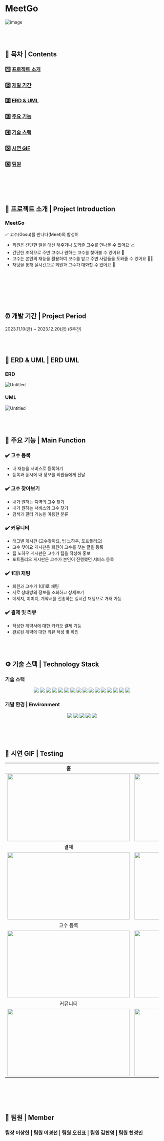 # MeetGo
![image](https://www.notion.so/image/https%3A%2F%2Fprod-files-secure.s3.us-west-2.amazonaws.com%2Fce817064-49d9-49dd-be45-83b7a211b79b%2Fe7ba5e5d-f990-41a4-8721-d9637c9ff8b2%2FUntitled.png?table=block&id=52c5d1a4-f525-4e78-a4f2-eb2aa6f2832b&spaceId=ce817064-49d9-49dd-be45-83b7a211b79b&width=2000&userId=9ab21f2b-0184-4f4a-b5d0-daec64f227c6&cache=v2)
<br><br><br><br>

## 🔭 목차 | Contents
### 1️⃣ [프로젝트 소개](#-프로젝트-소개--project-introduction) <br/>
### 2️⃣ [개발 기간](#-개발-기간--project-period) <br/>
### 3️⃣ [ERD & UML](#-erd--uml--erd-uml) <br/>
### 3️⃣ [주요 기능](#-주요-기능--main-function) <br/>
### 4️⃣ [기술 스택](#-기술-스택--technology-stack) <br/>
### 5️⃣ [시연 GIF](#-시연-gif--testing) <br/>
### 6️⃣ [팀원](#-팀원--member)
<br><br><br><br>

## 📘 프로젝트 소개 | Project Introduction
### MeetGo
✅ 고수(Gosu)를 만나다(Meet)의 합성어
- 회원은 간단한 일을 대신 해주거나 도와줄 고수를 만나볼 수 있어요 📈
- 간단한 조작으로 주변 고수나 원하는 고수를 찾아볼 수 있어요 📣
- 고수는 본인의 재능을 활용하여 보수를 받고 주변 사람들을 도와줄 수 있어요 🦸‍♂️
- 채팅을 통해 실시간으로 회원과 고수가 대화할 수 있어요 💬
<br>

<br><br><br><br>

## ⏰ 개발 기간 | Project Period
2023.11.10(금) ~ 2023.12.20(금) (6주간)
<br><br><br><br>

## 🌱 ERD & UML | ERD UML
### ERD
![Untitled](https://www.notion.so/image/https%3A%2F%2Fprod-files-secure.s3.us-west-2.amazonaws.com%2Fce817064-49d9-49dd-be45-83b7a211b79b%2F49545777-6b72-4beb-949a-041b661afa78%2FUntitled.png?table=block&id=82d49cb4-95c7-4097-a826-c0e2e95ec45b&spaceId=ce817064-49d9-49dd-be45-83b7a211b79b&width=2000&userId=9ab21f2b-0184-4f4a-b5d0-daec64f227c6&cache=v2)
### UML
![Untitled](https://www.notion.so/image/https%3A%2F%2Fprod-files-secure.s3.us-west-2.amazonaws.com%2Fce817064-49d9-49dd-be45-83b7a211b79b%2Faf67d12c-1378-4342-b27c-a228f79d1a82%2FUntitled.png?table=block&id=478bfeaf-d3be-4775-b91c-a5ee6fdf05e6&spaceId=ce817064-49d9-49dd-be45-83b7a211b79b&width=2000&userId=9ab21f2b-0184-4f4a-b5d0-daec64f227c6&cache=v2)
<br><br><br><br>

## 🌱 주요 기능 | Main Function
### ✔️ 고수 등록
  - 내 재능을 서비스로 등록하기
  - 등록과 동시에 내 정보를 회원들에게 전달

### ✔️ 고수 찾아보기
  - 내가 원하는 지역의 고수 찾기
  - 내가 원하는 서비스의 고수 찾기
  - 검색과 필터 기능을 이용한 분류

### ✔️ 커뮤니티
  - 태그별 게시판 (고수찾아요, 팁 노하우, 포트폴리오)
  - 고수 찾아요 게시판은 회원이 고수를 찾는 글을 등록
  - 팁 노하우 게시판은 고수가 팁을 작성해 홍보
  - 포트폴리오 게시판은 고수가 본인이 진행했던 서비스 등록
  
### ✔️ 1대1 채팅
  - 회원과 고수가 1대1로 채팅
  - 서로 상대방의 정보를 조회하고 상세보기
  - 메세지, 이미지, 계약서를 전송하는 실시간 채팅으로 거래 가능

### ✔️ 결제 및 리뷰
 - 작성한 계약서에 대한 카카오 결제 기능
 - 완료된 계약에 대한 리뷰 작성 및 확인
<br><br><br><br>

## ⚙ 기술 스택 | Technology Stack
### 기술 스택
<div align=center> 
  <img src="https://img.shields.io/badge/java-007396?style=for-the-badge&logo=java&logoColor=white"> 
  <img src="https://img.shields.io/badge/spring-6DB33F?style=for-the-badge&logo=spring&logoColor=white"> 
  <img src="https://img.shields.io/badge/html5-E34F26?style=for-the-badge&logo=html5&logoColor=white"> 
  <img src="https://img.shields.io/badge/css-1572B6?style=for-the-badge&logo=css3&logoColor=white"> 
  <img src="https://img.shields.io/badge/javascript-F7DF1E?style=for-the-badge&logo=javascript&logoColor=black"> 
  <img src="https://img.shields.io/badge/jquery-0769AD?style=for-the-badge&logo=jquery&logoColor=white">
  <img src="https://img.shields.io/badge/oracle-F80000?style=for-the-badge&logo=oracle&logoColor=white"> 
  <img src="https://img.shields.io/badge/bootstrap-7952B3?style=for-the-badge&logo=bootstrap&logoColor=white">
  <img src="https://img.shields.io/badge/aws s3-232F3E?style=for-the-badge&logo=amazonaws&logoColor=white"> 
  <img src="https://img.shields.io/badge/apache tomcat-F8DC75?style=for-the-badge&logo=apachetomcat&logoColor=white">
  <img src="https://img.shields.io/badge/github-181717?style=for-the-badge&logo=github&logoColor=white">
  <img src="https://img.shields.io/badge/jsp-004027?style=for-the-badge&logo=jameson&logoColor=white">
  <img src="https://img.shields.io/badge/socket-010101?style=for-the-badge&logo=socketdotio&logoColor=white">
  <img src="https://img.shields.io/badge/mybatis-0C0C0E?style=for-the-badge&logo=bookmyshow&logoColor=white">
  <img src="https://img.shields.io/badge/swiper-6332F6?style=for-the-badge&logo=swiper&logoColor=white">
  <img src="https://img.shields.io/badge/KakaoTalk-FFCD00?style=for-the-badge&logo=KakaoTalk&logoColor=white">
</div>

### 개발 환경 | Environment
<div align=center> 
  <img src="https://img.shields.io/badge/Visual Studio Code-007ACC?style=for-the-badge&logo=Visual Studio Code&logoColor=white">
  <img src="https://img.shields.io/badge/IntelliJ IDEA-000000?style=for-the-badge&logo=IntelliJ IDEA&logoColor=white">
  <img src="https://img.shields.io/badge/eclipseide-2C2255?style=for-the-badge&logo=eclipseide&logoColor=white">
  <img src="https://img.shields.io/badge/Github-181717?style=for-the-badge&logo=Github&logoColor=white">
  <img src="https://img.shields.io/badge/slack-4A154B?style=for-the-badge&logo=slack&logoColor=white">
</div>
<br><br><br><br>

## 🎥 시연 GIF | Testing
|홈|일반회원 마이페이지|
|:---:|:---:|
|<img src="https://ifh.cc/g/G0OGDp.gif" width="400px" height="220px">|<img src="https://ifh.cc/g/yAayFm.gif" width="400px" height="220px">|
|결제 |리뷰 작성|https://drive.google.com/file/d//view?usp=drive_link
|<img src="https://drive.google.com/uc?export=view&id=1-F7qDAPRWsvhqjPfBteS46cq-I2hLS3n" width="400px" height="220px">|<img src="https://drive.google.com/uc?export=view&id=16ruHWHeGoEsUJZHexf6GHYHKGLUQ7J1q" width="400px" height="220px">|
|고수 등록|내 리뷰 보기|
|<img src="https://drive.google.com/uc?export=view&id=1GgrfqRW8nk2ObZ04K58mBNIpu4OA8wxH" width="400px" height="220px">|<img src="https://drive.google.com/uc?export=view&id=1Bdune7Imj8AP9DzZyUcEDamsin8umXVv" width="400px" height="220px">
|커뮤니티|채팅|
|<img src="https://ifh.cc/g/mRCM5L.gif" width="400px" height="220px">|<img src="https://ifh.cc/g/byBjtz.gif" width="400px" height="220px">|
<br><br><br><br>

## 🙂 팀원 | Member
### 팀장 이상현 | 팀원 이경선 | 팀원 오진표 | 팀원 김찬영 | 팀원 천정인 

